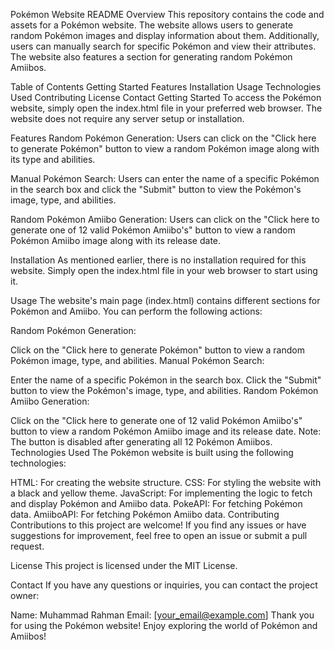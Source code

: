 Pokémon Website README
Overview
This repository contains the code and assets for a Pokémon website. The website allows users to generate random Pokémon images and display information about them. Additionally, users can manually search for specific Pokémon and view their attributes. The website also features a section for generating random Pokémon Amiibos.

Table of Contents
Getting Started
Features
Installation
Usage
Technologies Used
Contributing
License
Contact
Getting Started
To access the Pokémon website, simply open the index.html file in your preferred web browser. The website does not require any server setup or installation.

Features
Random Pokémon Generation: Users can click on the "Click here to generate Pokémon" button to view a random Pokémon image along with its type and abilities.

Manual Pokémon Search: Users can enter the name of a specific Pokémon in the search box and click the "Submit" button to view the Pokémon's image, type, and abilities.

Random Pokémon Amiibo Generation: Users can click on the "Click here to generate one of 12 valid Pokémon Amiibo's" button to view a random Pokémon Amiibo image along with its release date.

Installation
As mentioned earlier, there is no installation required for this website. Simply open the index.html file in your web browser to start using it.

Usage
The website's main page (index.html) contains different sections for Pokémon and Amiibo. You can perform the following actions:

Random Pokémon Generation:

Click on the "Click here to generate Pokémon" button to view a random Pokémon image, type, and abilities.
Manual Pokémon Search:

Enter the name of a specific Pokémon in the search box.
Click the "Submit" button to view the Pokémon's image, type, and abilities.
Random Pokémon Amiibo Generation:

Click on the "Click here to generate one of 12 valid Pokémon Amiibo's" button to view a random Pokémon Amiibo image and its release date.
Note: The button is disabled after generating all 12 Pokémon Amiibos.
Technologies Used
The Pokémon website is built using the following technologies:

HTML: For creating the website structure.
CSS: For styling the website with a black and yellow theme.
JavaScript: For implementing the logic to fetch and display Pokémon and Amiibo data.
PokeAPI: For fetching Pokémon data.
AmiiboAPI: For fetching Pokémon Amiibo data.
Contributing
Contributions to this project are welcome! If you find any issues or have suggestions for improvement, feel free to open an issue or submit a pull request.

License
This project is licensed under the MIT License.

Contact
If you have any questions or inquiries, you can contact the project owner:

Name: Muhammad Rahman
Email: [your_email@example.com]
Thank you for using the Pokémon website! Enjoy exploring the world of Pokémon and Amiibos!
